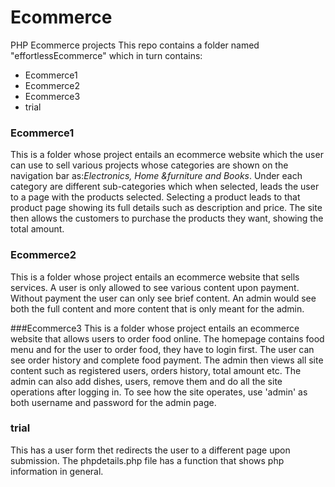 # Ecommerce
PHP Ecommerce projects
This repo contains a folder named "effortlessEcommerce" which 
in turn contains:
- Ecommerce1
- Ecommerce2
- Ecommerce3
- trial

### Ecommerce1
This is a folder whose project entails an ecommerce website which
 the user can use to sell various projects whose categories are shown on the 
navigation bar as:*Electronics, Home &furniture and Books*. Under each category are different sub-categories which when selected, leads the user to a page with 
the products selected. Selecting a product leads to that product page showing its full details such as description and price. The site then allows the customers to purchase the products they want, showing the total amount.

### Ecommerce2
This is a folder whose project entails an ecommerce website that sells services. A user is only allowed to see various content upon payment. Without payment the user can only see brief content. An admin would see both the full content and more content that is only meant for the admin.

###Ecommerce3
This is a folder whose project entails an ecommerce website that allows users to order food online. The homepage contains food menu and for the user to order food, they have to login first. The user can see order history and complete food payment. The admin then views all site content such as registered users, orders history, total amount etc. The admin can also add dishes, users, remove them and do all the site operations after logging in. To see how the site operates, use 'admin' as both username and password for the admin page.

### trial
This has a user form thet redirects the user to a different page upon submission. The phpdetails.php file has a function that shows php information in general.

